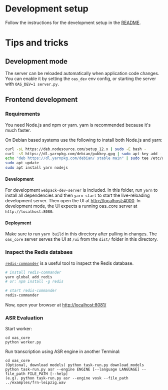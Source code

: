 # Development setup

Follow the instructions for the development setup in the [README](../README.md).

# Tips and tricks

## Development mode

The server can be reloaded automatically when application code changes. You can enable it by setting the `oas_dev` env config, or starting the server with `OAS_DEV=1 server.py`.

## Frontend development

### Requirements

You need Node.js and npm or yarn. yarn is recommended because it's much faster.

On Debian based systems use the following to install both Node.js and yarn:
```bash
curl -sL https://deb.nodesource.com/setup_12.x | sudo -E bash -
curl -sS https://dl.yarnpkg.com/debian/pubkey.gpg | sudo apt-key add -
echo "deb https://dl.yarnpkg.com/debian/ stable main" | sudo tee /etc/apt/sources.list.d/yarn.list
sudo apt update
sudo apt install yarn nodejs
```

#### Development

For development `webpack-dev-server` is included. In this folder, run `yarn` to install all dependencies and then `yarn start` to start the live-reloading development server. Then open the UI at [http://localhost:4000](http://localhost:4000). In development mode, the UI expects a running oas_core server at `http://localhost:8080`.

#### Deployment

Make sure to run `yarn build` in this directory after pulling in changes. The `oas_core` server serves the UI at `/ui` from the `dist/` folder in this directory. 


### Inspect the Redis databaes

[`redis-commander`](https://www.npmjs.com/package/redis-commander) is a useful tool to inspect the Redis database. 

```bash
# install redis-commander
yarn global add redis
# or: npm install -g redis

# start redis-commander
redis-commander
```

Now, open your browser at [http://localhost:8081/](http://localhost:8081/)


### ASR Evaluation

Start worker:  
```
cd oas_core
python worker.py
```

Run transcription using ASR engine in another Terminal:
```
cd oas_core
(Optional, download models) python task-run.py download_models
python task-run.py asr --engine ENGINE [--language LANGUAGE] --file_path FILE_PATH [--help]
(e.g). python task-run.py asr --engine vosk --file_path ../examples/frn-leipzig.wav
```
